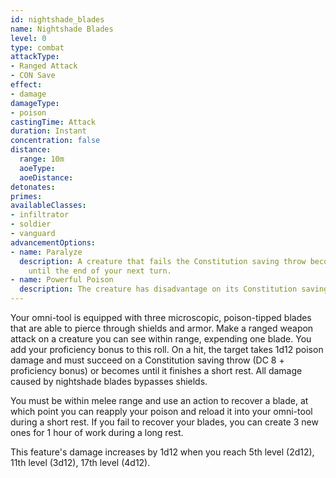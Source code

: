 ```yaml
---
id: nightshade_blades
name: Nightshade Blades
level: 0
type: combat
attackType:
- Ranged Attack
- CON Save
effect:
- damage
damageType:
- poison
castingTime: Attack
duration: Instant
concentration: false
distance:
  range: 10m
  aoeType: 
  aoeDistance: 
detonates: 
primes: 
availableClasses:
- infiltrator
- soldier
- vanguard
advancementOptions:
- name: Paralyze
  description: A creature that fails the Constitution saving throw becomes paralyzed
    until the end of your next turn.
- name: Powerful Poison
  description: The creature has disadvantage on its Constitution saving throw.
---
```

Your omni-tool is equipped with three microscopic, poison-tipped blades that are able to pierce through shields and armor.
Make a ranged weapon attack on a creature you can see within range, expending one blade. You add your proficiency bonus
to this roll. On a hit, the target takes 1d12 poison damage and must succeed on a Constitution saving throw (DC 8 + proficiency bonus)
or becomes <me-condition id="poisoned"/> until it finishes a short rest. All damage caused by nightshade blades bypasses shields.

You must be within melee range and use an action to recover a blade, at which point you can reapply your poison and reload
it into your omni-tool during a short rest. If you fail to recover your blades, you can create 3 new ones for 1 hour of work
during a long rest.

This feature's damage increases by 1d12 when you reach 5th level (2d12), 11th level (3d12), 17th level (4d12).
